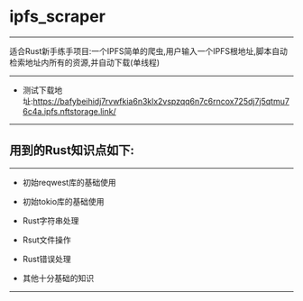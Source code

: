 # ipfs_scraper

***
适合Rust新手练手项目:一个IPFS简单的爬虫,用户输入一个IPFS根地址,脚本自动检索地址内所有的资源,并自动下载(单线程)
***

* 测试下载地址:https://bafybeihidj7rvwfkia6n3klx2vspzqq6n7c6rncox725dj7j5qtmu76c4a.ipfs.nftstorage.link/

***

## 用到的Rust知识点如下:

***
* 初始reqwest库的基础使用

* 初始tokio库的基础使用

* Rust字符串处理

* Rsut文件操作

* Rust错误处理

* 其他十分基础的知识
***
